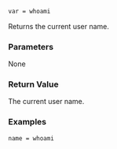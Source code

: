 ```sh
var = whoami
```

Returns the current user name.

### Parameters

None

### Return Value

The current user name.

### Examples

```sh
name = whoami
```
